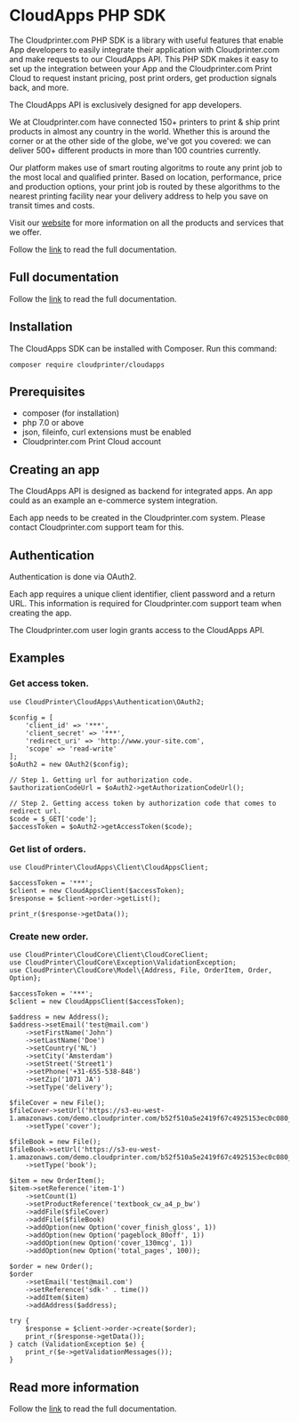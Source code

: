 # CloudApps PHP SDK
The Cloudprinter.com PHP SDK is a library with useful features that enable App developers to easily integrate their application with Cloudprinter.com and make requests to our CloudApps API. This PHP SDK makes it easy to set up the integration between your App and the Cloudprinter.com Print Cloud to request instant pricing, post print orders, get production signals back, and more. 

The CloudApps API is exclusively designed for app developers.

We at Cloudprinter.com have connected 150+ printers to print & ship print products in almost any country in the world. Whether this is around the corner or at the other side of the globe, we've got you covered: we can deliver 500+ different products in more than 100 countries currently.

Our platform makes use of smart routing algoritms to route any print job to the most local and qualified printer. Based on location, performance, price and production options, your print job is routed by these algorithms to the nearest printing facility near your delivery address to help you save on transit times and costs.

Visit our [website](https://www.cloudprinter.com) for more information on all the products and services that we offer.

Follow the [link](https://github.com/cloudprintercom/cloudapps-php-sdk/wiki/PHP-SDK-CloudAPPS-documentation) to read the full documentation.

## Full documentation
Follow the [link](https://github.com/cloudprintercom/cloudapps-php-sdk/wiki/PHP-SDK-CloudAPPS-documentation) to read the full documentation.

## Installation 
The CloudApps SDK can be installed with Composer. Run this command:
```
composer require cloudprinter/cloudapps
```

## Prerequisites
* composer (for installation)
* php 7.0 or above
* json, fileinfo, curl extensions must be enabled
* Cloudprinter.com Print Cloud account

## Creating an app
The CloudApps API is designed as backend for integrated apps. An app could as an example an e-commerce system integration.

Each app needs to be created in the Cloudprinter.com system. Please contact Cloudprinter.com support team for this.

## Authentication
Authentication is done via OAuth2.

Each app requires a unique client identifier, client password and a return URL. This information is required for Cloudprinter.com support team when creating the app.

The Cloudprinter.com user login grants access to the CloudApps API.

## Examples
### Get access token.
```
use CloudPrinter\CloudApps\Authentication\OAuth2;

$config = [
    'client_id' => '***',
    'client_secret' => '***',
    'redirect_uri' => 'http://www.your-site.com',
    'scope' => 'read-write'
];
$oAuth2 = new OAuth2($config);

// Step 1. Getting url for authorization code.
$authorizationCodeUrl = $oAuth2->getAuthorizationCodeUrl();

// Step 2. Getting access token by authorization code that comes to redirect url.
$code = $_GET['code'];
$accessToken = $oAuth2->getAccessToken($code);

```
### Get list of orders.
```
use CloudPrinter\CloudApps\Client\CloudAppsClient;

$accessToken = '***';
$client = new CloudAppsClient($accessToken);
$response = $client->order->getList();

print_r($response->getData());
```
### Create new order.
```
use CloudPrinter\CloudCore\Client\CloudCoreClient;
use CloudPrinter\CloudCore\Exception\ValidationException;
use CloudPrinter\CloudCore\Model\{Address, File, OrderItem, Order, Option};

$accessToken = '***';
$client = new CloudAppsClient($accessToken);

$address = new Address();
$address->setEmail('test@mail.com')
    ->setFirstName('John')
    ->setLastName('Doe')
    ->setCountry('NL')
    ->setCity('Amsterdam')
    ->setStreet('Street1')
    ->setPhone('+31-655-538-848')
    ->setZip('1071 JA')
    ->setType('delivery');

$fileCover = new File();
$fileCover->setUrl('https://s3-eu-west-1.amazonaws.com/demo.cloudprinter.com/b52f510a5e2419f67c4925153ec0c080_v2/CP_Sample_doc_A4_Book_Cover_Textbook_80_gsm_Casewrap_v2.1.pdf')
    ->setType('cover');

$fileBook = new File();
$fileBook->setUrl('https://s3-eu-west-1.amazonaws.com/demo.cloudprinter.com/b52f510a5e2419f67c4925153ec0c080_v2/CP_Sample_doc_A4_Book_Interior_Textbook_v2.1.pdf')
    ->setType('book');

$item = new OrderItem();
$item->setReference('item-1')
    ->setCount(1)
    ->setProductReference('textbook_cw_a4_p_bw')
    ->addFile($fileCover)
    ->addFile($fileBook)
    ->addOption(new Option('cover_finish_gloss', 1))
    ->addOption(new Option('pageblock_80off', 1))
    ->addOption(new Option('cover_130mcg', 1))
    ->addOption(new Option('total_pages', 100));

$order = new Order();
$order
    ->setEmail('test@mail.com')
    ->setReference('sdk-' . time())
    ->addItem($item)
    ->addAddress($address);

try {
    $response = $client->order->create($order);
    print_r($response->getData());
} catch (ValidationException $e) {
    print_r($e->getValidationMessages());
}
```

## Read more information
Follow the [link](https://github.com/cloudprintercom/cloudapps-php-sdk/wiki/PHP-SDK-CloudAPPS-documentation) to read the full documentation.
